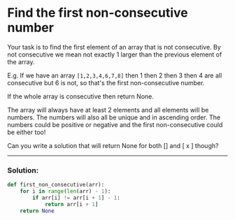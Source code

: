 # Find the first non-consecutive number

Your task is to find the first element of an array that is not consecutive.
By not consecutive we mean not exactly 1 larger than the previous element of the array.

E.g. If we have an array `[1,2,3,4,6,7,8]` then 1 then 2 then 3 then 4 are all consecutive but 6 is not, so that's the first non-consecutive number.

If the whole array is consecutive then return None.

The array will always have at least 2 elements and all elements will be numbers. The numbers will also all be unique and in ascending order.
The numbers could be positive or negative and the first non-consecutive could be either too!

Can you write a solution that will return None for both [] and [ x ] though? 

---

### Solution:

```python
def first_non_consecutive(arr):
    for i in range(len(arr) - 1):
        if arr[i] != arr[i + 1] - 1:
            return arr[i + 1]
    return None
```
